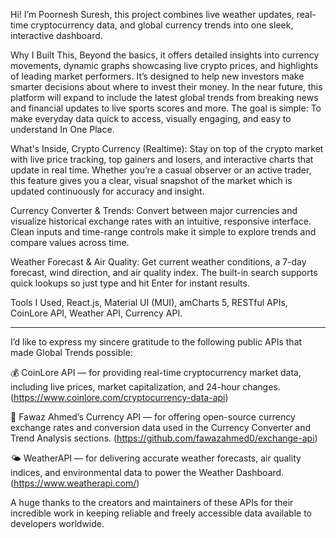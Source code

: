 Hi! I’m Poornesh Suresh, this project combines live weather updates, real-time cryptocurrency data, and global currency trends into one sleek, interactive dashboard.

Why I Built This,
Beyond the basics, it offers detailed insights into currency movements, dynamic graphs showcasing live crypto prices, and highlights of leading market performers. It’s designed to help new investors make smarter decisions about where to invest their money. In the near future, this platform will expand to include the latest global trends from breaking news and financial updates to live sports scores and more. The goal is simple: To make everyday data quick to access, visually engaging, and easy to understand In One Place.

What's Inside,
Crypto Currency (Realtime): Stay on top of the crypto market with live price tracking, top gainers and losers, and interactive charts that update in real time. Whether you’re a casual observer or an active trader, this feature gives you a clear, visual snapshot of the market which is updated continuously for accuracy and insight.

Currency Converter & Trends: Convert between major currencies and visualize historical exchange rates with an intuitive, responsive interface. Clean inputs and time-range controls make it simple to explore trends and compare values across time.

Weather Forecast & Air Quality: Get current weather conditions, a 7-day forecast, wind direction, and air quality index. The built-in search supports quick lookups so just type and hit Enter for instant results.

Tools I Used,
React.js, Material UI (MUI), amCharts 5, RESTful APIs, CoinLore API, Weather API, Currency API.


****************************
I’d like to express my sincere gratitude to the following public APIs that made Global Trends possible:

💰 CoinLore API — for providing real-time cryptocurrency market data, including live prices, market capitalization, and 24-hour changes. (https://www.coinlore.com/cryptocurrency-data-api)

💱 Fawaz Ahmed’s Currency API — for offering open-source currency exchange rates and conversion data used in the Currency Converter and Trend Analysis sections. (https://github.com/fawazahmed0/exchange-api)

🌤️ WeatherAPI — for delivering accurate weather forecasts, air quality indices, and environmental data to power the Weather Dashboard. (https://www.weatherapi.com/)

A huge thanks to the creators and maintainers of these APIs for their incredible work in keeping reliable and freely accessible data available to developers worldwide.

